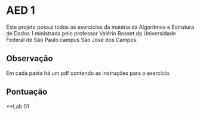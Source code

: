 # AED 1
Este projeto possui todos os exercicios da matéria da Algoritmos e Estrutura de Dados 1 ministrada pelo professor Valério Rosset da Universidade Federal de São Paulo campus São José dos Campos.

## Observação
Em cada pasta há um pdf contendo as instruções para o exercício.

## Pontuação
**Lab 01
